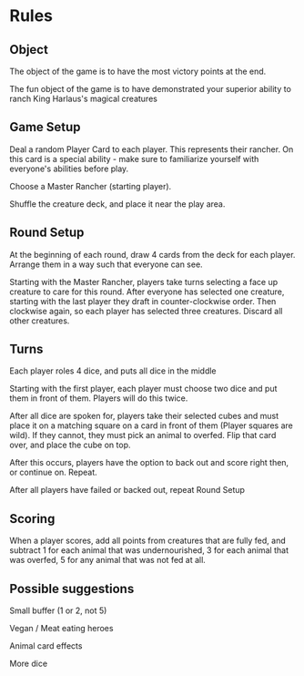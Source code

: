 # Rules

## Object

The object of the game is to have the most victory points at the end.

The fun object of the game is to have demonstrated your superior ability to ranch King Harlaus's magical creatures

## Game Setup

Deal a random Player Card to each player. This represents their rancher. On this card is a special ability - make sure to familiarize yourself with everyone's abilities before play.

Choose a Master Rancher (starting player).

Shuffle the creature deck, and place it near the play area.

## Round Setup

At the beginning of each round, draw 4 cards from the deck for each player. Arrange them in a way such that everyone can see.

Starting with the Master Rancher, players take turns selecting a face up creature to care for this round. After everyone has selected one creature, starting with the last player they draft in counter-clockwise order. Then clockwise again, so each player has selected three creatures. Discard all other creatures.

## Turns

Each player roles 4 dice, and puts all dice in the middle

Starting with the first player, each player must choose two dice and put them in front of them. Players will do this twice.

After all dice are spoken for, players take their selected cubes and must place it on a matching square on a card in front of them (Player squares are wild).
If they cannot, they must pick an animal to overfed. Flip that card over, and place the cube on top. 

After this occurs, players have the option to back out and score right then, or continue on. Repeat.

After all players have failed or backed out, repeat Round Setup

## Scoring

When a player scores, add all points from creatures that are fully fed, and subtract 1 for each animal that was undernourished, 3 for each animal that was overfed, 5 for any animal that was not fed at all.


## Possible suggestions

Small buffer (1 or 2, not 5)

Vegan / Meat eating heroes

Animal card effects

More dice
